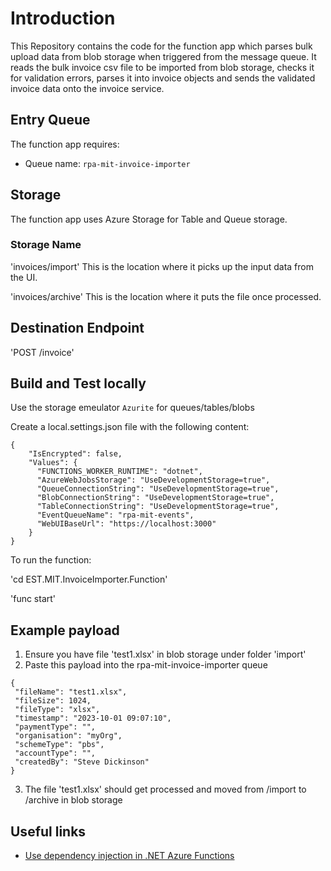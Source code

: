 # Introduction 
This Repository contains the code for the function app which parses bulk upload data from blob storage when triggered from the message queue. 
It reads the bulk invoice csv file to be imported from blob storage, checks it for validation errors, parses it into invoice objects and sends the validated invoice
data onto the invoice service.

## Entry Queue
The function app requires:
- Queue name: `rpa-mit-invoice-importer`

## Storage
The function app uses Azure Storage for Table and Queue storage. 

### Storage Name

'invoices/import'
This is the location where it picks up the input data from the UI. 

'invoices/archive'
This is the location where it puts the file once processed. 

## Destination Endpoint

'POST /invoice'

## Build and Test locally

Use the storage emeulator `Azurite` for queues/tables/blobs

Create a local.settings.json file with the following content:
```
{
    "IsEncrypted": false,
    "Values": {
      "FUNCTIONS_WORKER_RUNTIME": "dotnet",
      "AzureWebJobsStorage": "UseDevelopmentStorage=true",
      "QueueConnectionString": "UseDevelopmentStorage=true",
      "BlobConnectionString": "UseDevelopmentStorage=true",
      "TableConnectionString": "UseDevelopmentStorage=true",
      "EventQueueName": "rpa-mit-events",
      "WebUIBaseUrl": "https://localhost:3000"
    }
}
```
To run the function:

'cd EST.MIT.InvoiceImporter.Function'

'func start'

## Example payload

1. Ensure you have file 'test1.xlsx' in blob storage under folder 'import'
2. Paste this payload into the rpa-mit-invoice-importer queue
```
{
 "fileName": "test1.xlsx",
 "fileSize": 1024,
 "fileType": "xlsx",
 "timestamp": "2023-10-01 09:07:10",
 "paymentType": "",
 "organisation": "myOrg",
 "schemeType": "pbs",
 "accountType": "",
 "createdBy": "Steve Dickinson"
}
```
3. The file 'test1.xlsx' should get processed and moved from /import to /archive in blob storage

## Useful links

- [Use dependency injection in .NET Azure Functions](https://learn.microsoft.com/en-us/azure/azure-functions/functions-dotnet-dependency-injection)

